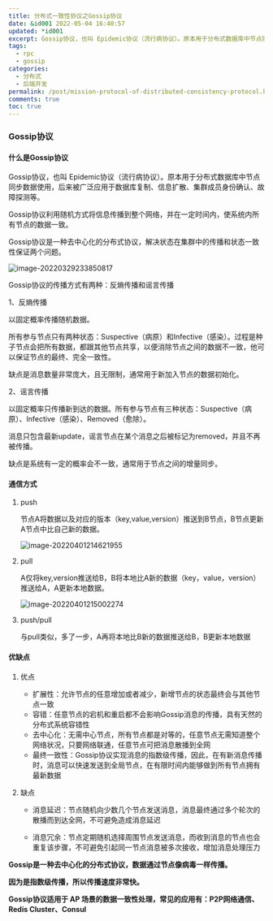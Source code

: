 ```yaml
---
title: 分布式一致性协议之Gossip协议
date: &id001 2022-05-04 16:40:57
updated: *id001
excerpt: Gossip协议，也叫 Epidemic协议（流行病协议）。原本用于分布式数据库中节点同步数据使用，后来被广泛应用于数据库复制、信息扩散、集群成员身份确认、故障探测等。
tags:
  - rpc
  - gossip
categories:
  - 分布式
  - 后端开发
permalink: /post/mission-protocol-of-distributed-consistency-protocol.html
comments: true
toc: true
---
```

### Gossip协议

#### 什么是Gossip协议

Gossip协议，也叫 Epidemic协议（流行病协议）。原本用于分布式数据库中节点同步数据使用，后来被广泛应用于数据库复制、信息扩散、集群成员身份确认、故障探测等。

Gossip协议利用随机方式将信息传播到整个网络，并在一定时间内，使系统内所有节点的数据一致。

Gossip协议是一种去中心化的分布式协议，解决状态在集群中的传播和状态一致性保证两个问题。

![image-20220329233850817](https://img1.terwer.space/image-20220329233850817.png)

Gossip协议的传播方式有两种：反熵传播和谣言传播

1、反熵传播

以固定概率传播随机数据。

所有参与节点只有两种状态：Suspective（病原）和Infective（感染）。过程是种子节点会把所有数据，都跟其他节点共享，以便消除节点之间的数据不一致，他可以保证节点的最终、完全一致性。

缺点是消息数量非常庞大，且无限制，通常用于新加入节点的数据初始化。

2、谣言传播

 以固定概率只传播新到达的数据。所有参与节点有三种状态：Suspective（病原）、Infective（感染）、Removed（愈除）。

消息只包含最新update，谣言节点在某个消息之后被标记为removed，并且不再被传播。

缺点是系统有一定的概率会不一致，通常用于节点之间的增量同步。

#### 通信方式

1. push

   节点A将数据以及对应的版本（key,value,version）推送到B节点，B节点更新A节点中比自己新的数据。

   ![image-20220401214621955](https://img1.terwer.space/image-20220401214621955.png)

2. pull

   A仅将key,version推送给B，B将本地比A新的数据（key，value，version）推送给A，A更新本地数据。

   ![image-20220401215002274](https://img1.terwer.space/image-20220401215002274.png)



3. push/pull

   与pull类似，多了一步，A再将本地比B新的数据推送给B，B更新本地数据

#### 优缺点

1. 优点

   - 扩展性：允许节点的任意增加或者减少，新增节点的状态最终会与其他节点一致
   - 容错：任意节点的宕机和重启都不会影响Gossip消息的传播，具有天然的分布式系统容错性
   - 去中心化：无需中心节点，所有节点都是对等的，任意节点无需知道整个网络状况，只要网络联通，任意节点可把消息散播到全网
   - 最终一致性：Gossip协议实现消息的指数级传播，因此，在有新消息传播时，消息可以快速发送到全局节点，在有限时间内能够做到所有节点拥有最新数据

2. 缺点

   - 消息延迟：节点随机向少数几个节点发送消息，消息最终通过多个轮次的散播而到达全网，不可避免造成消息延迟

   - 消息冗余：节点定期随机选择周围节点发送消息，而收到消息的节点也会重复该步骤，不可避免引起同一节点消息被多次接收，增加消息处理压力

**Gossip是一种去中心化的分布式协议，数据通过节点像病毒一样传播。**

**因为是指数级传播，所以传播速度非常快。**

**Gossip协议适用于 AP 场景的数据一致性处理，常见的应用有：P2P网络通信、Redis Cluster、Consul**